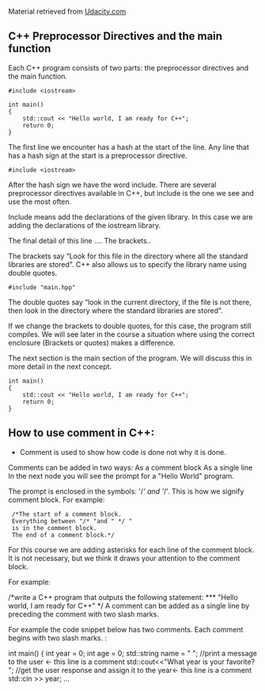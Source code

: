 
Material retrieved from [Udacity.com](https://classroom.udacity.com/courses/ud210/lessons/1343a461-102f-41e1-b505-bf9ec62f427b/concepts/b1e0db7a-619e-4f23-a30d-b505d84ae3bc)


## C++ Preprocessor Directives and the main function

Each C++ program consists of two parts: the preprocessor directives and the main function. 


    #include <iostream>

    int main() 
    {
        std::cout << "Hello world, I am ready for C++";
        return 0;
    }

The first line we encounter has a hash at the start of the line. Any line that has a hash sign at the start is a preprocessor directive.

    #include <iostream>

After the hash sign we have the word include. There are several preprocessor directives available in C++, but include is the one we see and use the most often.

Include means add the declarations of the given library. In this case we are adding the declarations of the iostream library.

The final detail of this line …. The brackets..

The brackets say “Look for this file in the directory where all the standard libraries are stored”. C++ also allows us to specify the library name using double quotes.

    #include "main.hpp"

The double quotes say “look in the current directory, if the file is not there, then look in the directory where the standard libraries are stored”.

If we change the brackets to double quotes, for this case, the program still compiles. We will see later in the course a situation where using the correct enclosure (Brackets or quotes) makes a difference.

The next section is the main section of the program. We will discuss this in more detail in the next concept.

    int main() 
    {
        std::cout << "Hello world, I am ready for C++";
        return 0;
    }

## How to use comment in C++:
- Comment is used to show how code is done not why it is done.

 Comments can be added in two ways:
As a comment block
As a single line
In the next node you will see the prompt for a "Hello World" program.

The prompt is enclosed in the symbols: '/*' and '*/'. This is how we signify comment block. For example:

     /*The start of a comment block.
     Everything between "/* "and " */ "
     is in the comment block.
     The end of a comment block.*/
For this course we are adding asterisks for each line of the comment block. It is not necessary, but we think it draws your attention to the comment block.

For example:

/*write a C++ program that outputs the following statement:
*** "Hello world, I am ready for C++"
*/
A comment can be added as a single line by preceding the comment with two slash marks.

For example the code snippet below has two comments. Each comment begins with two slash marks. :

int main()
{
    int year = 0;
    int age = 0;
    std::string name = " ";
    //print a message to the user <- this line is a comment
    std::cout<<"What year is your favorite? ";
    //get the user response and assign it to the year<- this line is a comment
    std::cin >> year;
    ...
